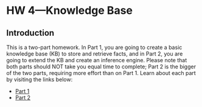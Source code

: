# HW 4—Knowledge Base


## Introduction

This is a two-part homework. In Part 1, you are going to create a basic knowledge base (KB) to store and retrieve facts, and in Part 2, you are going to extend the KB and create an inference engine. Please note that both parts should NOT take you equal time to complete; Part 2 is the bigger of the two parts, requiring more effort than on Part 1. Learn about each part by visiting the links below:

- [Part 1](https://github.com/NUCS348/assignment-4-knowledge-base/blob/mohammed_winter_2021/aux_readme_1.md)
- [Part 2](https://github.com/NUCS348/assignment-4-knowledge-base/blob/mohammed_winter_2021/aux_readme_2.md)
